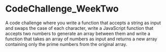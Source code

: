 # CodeChallenge_WeekTwo
A code challenge where you  write a function that accepts a string as input and swaps the case of each character, write a JavaScript function that accepts two numbers to generate an array between them and write a function that takes an array of numbers as input and returns a new array containing only the prime numbers from the original array.
